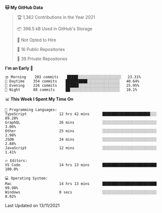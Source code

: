 <!--START_SECTION:waka-->
**🐱 My GitHub Data** 

> 🏆 1,362 Contributions in the Year 2021
 > 
> 📦 398.5 kB Used in GitHub's Storage 
 > 
> 🚫 Not Opted to Hire
 > 
> 📜 16 Public Repositories 
 > 
> 🔑 39 Private Repositories  
 > 
**I'm an Early 🐤** 

```text
🌞 Morning    203 commits    █████░░░░░░░░░░░░░░░░░░░░   23.31% 
🌆 Daytime    354 commits    ██████████░░░░░░░░░░░░░░░   40.64% 
🌃 Evening    226 commits    ██████░░░░░░░░░░░░░░░░░░░   25.95% 
🌙 Night      88 commits     ██░░░░░░░░░░░░░░░░░░░░░░░   10.1%

```


📊 **This Week I Spent My Time On** 

```text
💬 Programming Languages: 
TypeScript               12 hrs 42 mins      ██████████████████████░░░   89.28% 
GraphQL                  26 mins             ░░░░░░░░░░░░░░░░░░░░░░░░░   3.06% 
Other                    25 mins             ░░░░░░░░░░░░░░░░░░░░░░░░░   2.98% 
JSON                     24 mins             ░░░░░░░░░░░░░░░░░░░░░░░░░   2.88% 
JavaScript               12 mins             ░░░░░░░░░░░░░░░░░░░░░░░░░   1.41%

🔥 Editors: 
VS Code                  14 hrs 13 mins      █████████████████████████   100.0%

💻 Operating System: 
Mac                      14 hrs 13 mins      █████████████████████████   99.98% 
Windows                  0 secs              ░░░░░░░░░░░░░░░░░░░░░░░░░   0.02%

```


 Last Updated on 13/11/2021
<!--END_SECTION:waka-->

